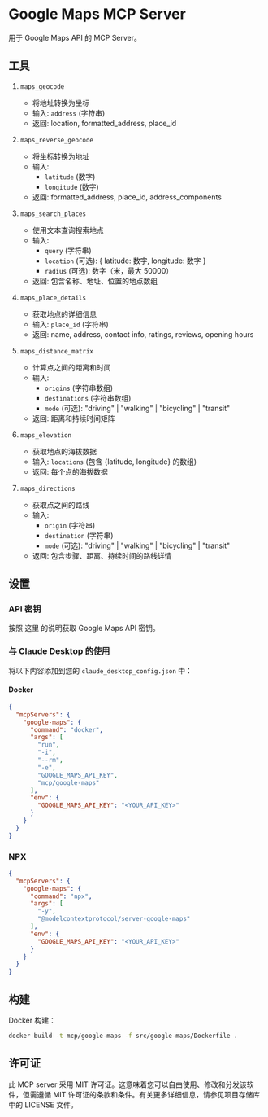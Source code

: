 # Google Maps MCP Server

用于 Google Maps API 的 MCP Server。

## 工具

1. `maps_geocode`
   - 将地址转换为坐标
   - 输入: `address` (字符串)
   - 返回: location, formatted_address, place_id

2. `maps_reverse_geocode`
   - 将坐标转换为地址
   - 输入:
     - `latitude` (数字)
     - `longitude` (数字)
   - 返回: formatted_address, place_id, address_components

3. `maps_search_places`
   - 使用文本查询搜索地点
   - 输入:
     - `query` (字符串)
     - `location` (可选): { latitude: 数字, longitude: 数字 }
     - `radius` (可选): 数字（米，最大 50000）
   - 返回: 包含名称、地址、位置的地点数组

4. `maps_place_details`
   - 获取地点的详细信息
   - 输入: `place_id` (字符串)
   - 返回: name, address, contact info, ratings, reviews, opening hours

5. `maps_distance_matrix`
   - 计算点之间的距离和时间
   - 输入:
     - `origins` (字符串数组)
     - `destinations` (字符串数组)
     - `mode` (可选): "driving" | "walking" | "bicycling" | "transit"
   - 返回: 距离和持续时间矩阵

6. `maps_elevation`
   - 获取地点的海拔数据
   - 输入: `locations` (包含 {latitude, longitude} 的数组)
   - 返回: 每个点的海拔数据

7. `maps_directions`
   - 获取点之间的路线
   - 输入:
     - `origin` (字符串)
     - `destination` (字符串)
     - `mode` (可选): "driving" | "walking" | "bicycling" | "transit"
   - 返回: 包含步骤、距离、持续时间的路线详情

## 设置

### API 密钥
按照 这里 的说明获取 Google Maps API 密钥。

### 与 Claude Desktop 的使用

将以下内容添加到您的 `claude_desktop_config.json` 中：

#### Docker

```json
{
  "mcpServers": {
    "google-maps": {
      "command": "docker",
      "args": [
        "run",
        "-i",
        "--rm",
        "-e",
        "GOOGLE_MAPS_API_KEY",
        "mcp/google-maps"
      ],
      "env": {
        "GOOGLE_MAPS_API_KEY": "<YOUR_API_KEY>"
      }
    }
  }
}
```

### NPX

```json
{
  "mcpServers": {
    "google-maps": {
      "command": "npx",
      "args": [
        "-y",
        "@modelcontextprotocol/server-google-maps"
      ],
      "env": {
        "GOOGLE_MAPS_API_KEY": "<YOUR_API_KEY>"
      }
    }
  }
}
```

## 构建

Docker 构建：

```bash
docker build -t mcp/google-maps -f src/google-maps/Dockerfile .
```

## 许可证

此 MCP server 采用 MIT 许可证。这意味着您可以自由使用、修改和分发该软件，但需遵循 MIT 许可证的条款和条件。有关更多详细信息，请参见项目存储库中的 LICENSE 文件。
